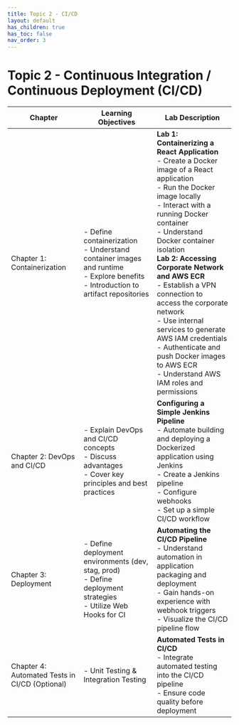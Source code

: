 ```yaml
---
title: Topic 2 - CI/CD
layout: default
has_children: true
has_toc: false
nav_order: 3
---
```


# Topic 2 - Continuous Integration / Continuous Deployment (CI/CD)

| Chapter | Learning Objectives | Lab Description |
|---------|---------------------|-----------------|
| Chapter 1: Containerization | - Define containerization<br>- Understand container images and runtime<br>- Explore benefits<br>- Introduction to artifact repositories | **Lab 1: Containerizing a React Application**<br>- Create a Docker image of a React application<br>- Run the Docker image locally<br>- Interact with a running Docker container<br>- Understand Docker container isolation<br>**Lab 2: Accessing Corporate Network and AWS ECR**<br>- Establish a VPN connection to access the corporate network<br>- Use internal services to generate AWS IAM credentials<br>- Authenticate and push Docker images to AWS ECR<br>- Understand AWS IAM roles and permissions |
| Chapter 2: DevOps and CI/CD | - Explain DevOps and CI/CD concepts<br>- Discuss advantages<br>- Cover key principles and best practices | **Configuring a Simple Jenkins Pipeline**<br>- Automate building and deploying a Dockerized application using Jenkins<br>- Create a Jenkins pipeline<br>- Configure webhooks<br>- Set up a simple CI/CD workflow |
| Chapter 3: Deployment | - Define deployment environments (dev, stag, prod)<br>- Define deployment strategies<br>- Utilize Web Hooks for CI | **Automating the CI/CD Pipeline**<br>- Understand automation in application packaging and deployment<br>- Gain hands-on experience with webhook triggers<br>- Visualize the CI/CD pipeline flow |
| Chapter 4: Automated Tests in CI/CD (Optional) | - Unit Testing & Integration Testing | **Automated Tests in CI/CD**<br>- Integrate automated testing into the CI/CD pipeline<br>- Ensure code quality before deployment |

